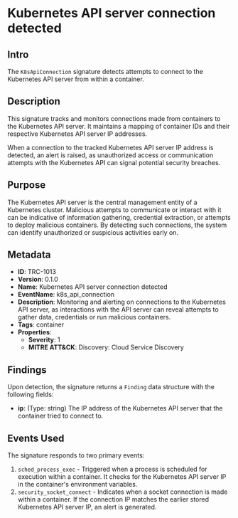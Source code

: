 
# Kubernetes API server connection detected

## Intro

The `K8sApiConnection` signature detects attempts to connect to the Kubernetes
API server from within a container.

## Description

This signature tracks and monitors connections made from containers to the
Kubernetes API server. It maintains a mapping of container IDs and their
respective Kubernetes API server IP addresses.

When a connection to the tracked Kubernetes API server IP address is detected,
an alert is raised, as unauthorized access or communication attempts with the
Kubernetes API can signal potential security breaches.

## Purpose

The Kubernetes API server is the central management entity of a Kubernetes
cluster. Malicious attempts to communicate or interact with it can be indicative
of information gathering, credential extraction, or attempts to deploy malicious
containers. By detecting such connections, the system can identify unauthorized
or suspicious activities early on.

## Metadata

- **ID**: TRC-1013
- **Version**: 0.1.0
- **Name**: Kubernetes API server connection detected
- **EventName**: k8s_api_connection
- **Description**: Monitoring and alerting on connections to the Kubernetes API server, as interactions with the API server can reveal attempts to gather data, credentials or run malicious containers.
- **Tags**: container
- **Properties**:
  - **Severity**: 1
  - **MITRE ATT&CK**: Discovery: Cloud Service Discovery

## Findings

Upon detection, the signature returns a `Finding` data structure with the
following fields:

- **ip**: (Type: string) The IP address of the Kubernetes API server that the container tried to connect to.

## Events Used

The signature responds to two primary events:

1. `sched_process_exec` - Triggered when a process is scheduled for execution within a container. It checks for the Kubernetes API server IP in the container's environment variables.
2. `security_socket_connect` - Indicates when a socket connection is made within a container. If the connection IP matches the earlier stored Kubernetes API server IP, an alert is generated.
